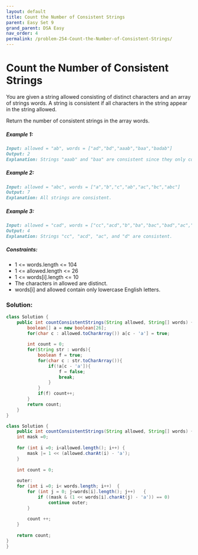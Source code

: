 ```yaml
---
layout: default
title: Count the Number of Consistent Strings
parent: Easy Set 9
grand_parent: DSA Easy
nav_order: 4
permalink: /problem-254-Count-the-Number-of-Consistent-Strings/
---
```

# Count the Number of Consistent Strings
You are given a string allowed consisting of distinct characters and an array of strings words. A string is consistent if all characters in the string appear in the string allowed.

Return the number of consistent strings in the array words.

##### Example 1:
```markdown
Input: allowed = "ab", words = ["ad","bd","aaab","baa","badab"]
Output: 2
Explanation: Strings "aaab" and "baa" are consistent since they only contain characters 'a' and 'b'.
```
##### Example 2:
```markdown
Input: allowed = "abc", words = ["a","b","c","ab","ac","bc","abc"]
Output: 7
Explanation: All strings are consistent.
```
##### Example 3:
```markdown
Input: allowed = "cad", words = ["cc","acd","b","ba","bac","bad","ac","d"]
Output: 4
Explanation: Strings "cc", "acd", "ac", and "d" are consistent.
```
##### Constraints:
* 1 <= words.length <= 104
* 1 <= allowed.length <= 26
* 1 <= words[i].length <= 10
* The characters in allowed are distinct.
* words[i] and allowed contain only lowercase English letters.

### Solution:
```java
class Solution {
    public int countConsistentStrings(String allowed, String[] words) {
        boolean[] a = new boolean[26];
        for(char c : allowed.toCharArray()) a[c - 'a'] = true;
        
        int count = 0;
        for(String str : words){
            boolean f = true;
            for(char c : str.toCharArray()){
                if(!a[c - 'a']){
                    f = false;
                    break;
                }
            }
            if(f) count++;
        }
        return count;
    }
}
```
```java
class Solution {
	public int countConsistentStrings(String allowed, String[] words) {
    int mask =0;
    
    for (int i =0; i<allowed.length(); i++) {
        mask |= 1 << (allowed.charAt(i) - 'a');
    }
    
    int count = 0; 
    
    outer:
    for (int i =0; i< words.length; i++)  {
        for (int j = 0; j<words[i].length(); j++)   {
            if ((mask & (1 << words[i].charAt(j) - 'a')) == 0)
                continue outer;
        }
        
        count ++;
    }
    
    return count; 
}
}
```